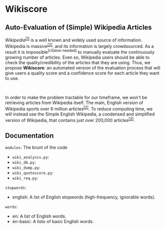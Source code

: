 # Wikiscore
## Auto-Evaluation of (Simple) Wikipedia Articles

<p>
<em>Wikipedia</em><sup><a href="https://www.wikipedia.org/">[1]</a></sup> is a well known and widely used source of information. Wikipedia is massive<sup><a href="https://en.wikipedia.org/wiki/Wikipedia:Size_comparisons#:~:text=Currently%2C%20the%20English%20Wikipedia%20alone,million%20articles%20in%20309%20languages.">[2]</a></sup>,
and its information is largely crowdsourced. As a result it is impossible<sup><a>[citation needed]</a></sup> to manually evaluate the continuously growing number of articles. Even so, Wikipedia users should be able to check the
quality/credibility of the articles that they are using. Thus, we propose <strong>Wikiscore</strong>: an automated version of the evaluation process that will give users a quality score and a confidence score for each article they
want to use.
</p>
<br/>
<p>
In order to make the problem tractable for our timeframe, we won't be retrieving articles from Wikipedia itself. The main, English version of Wikipedia sports over 6 million articles<sup><a href="https://en.wikipedia.org/wiki/Wikipedia:Size_comparisons#:~:text=Currently%2C%20the%20English%20Wikipedia%20alone,million%20articles%20in%20309%20languages.">[2]</a></sup>.
To reduce computing time, we will instead use the Simple English Wikipedia, a condensed and simplified version of Wikipedia, that contains just over 200,000 articles<sup><a href="https://en.wikipedia.org/wiki/Simple_English_Wikipedia">[3]</a></sup>.
</p>

## Documentation

`modules`: The brunt of the code
- `wiki_analysis.py`:
- `wiki_db.py`:
- `wiki_dump.py`:
- `wiki_quotescore.py`:
- `wiki_req.py`:

`stopwords`:
- english: A list of English stopwords (high-frequency, ignorable words).

`words`: 
- en: A list of English words.
- en-basic: A listo of basic English words.